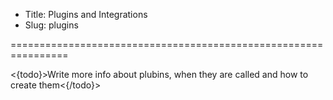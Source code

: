 * Title: Plugins and Integrations
* Slug: plugins

================================================================

<{todo}>Write more info about plubins, when they are called and how to create them<{/todo}>